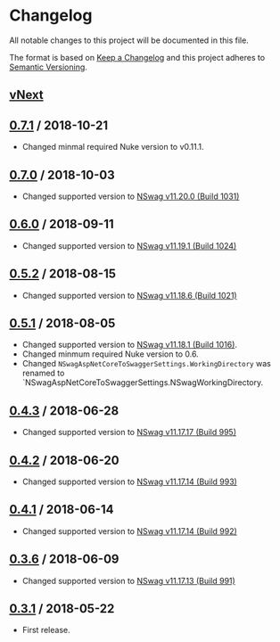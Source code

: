 # Changelog
All notable changes to this project will be documented in this file.

The format is based on [Keep a Changelog](http://keepachangelog.com/en/1.0.0/)
and this project adheres to [Semantic Versioning](http://semver.org/spec/v2.0.0.html).

## [vNext]

## [0.7.1] / 2018-10-21
- Changed minmal required Nuke version to v0.11.1.
## [0.7.0] / 2018-10-03
- Changed supported version to [NSwag v11.20.0 (Build 1031)](https://github.com/RSuter/NSwag/releases/tag/NSwag-Build-1031)
## [0.6.0] / 2018-09-11
- Changed supported version to [NSwag v11.19.1 (Build 1024)](https://github.com/RSuter/NSwag/releases/tag/NSwag-Build-1024)
## [0.5.2] / 2018-08-15
- Changed supported version to [NSwag v11.18.6 (Build 1021)](https://github.com/RSuter/NSwag/releases/tag/NSwag-Build-1021)
## [0.5.1] / 2018-08-05
- Changed supported version to [NSwag v11.18.1 (Build 1016)](https://github.com/RSuter/NSwag/releases/tag/NSwag-Build-1016).
- Changed minmum required Nuke version to 0.6.
- Changed `NSwagAspNetCoreToSwaggerSettings.WorkingDirectory` was renamed to `NSwagAspNetCoreToSwaggerSettings.NSwagWorkingDirectory.
## [0.4.3] / 2018-06-28
- Changed supported version to [NSwag v11.17.17 (Build 995)](https://github.com/RSuter/NSwag/releases/tag/NSwag-Build-995)
## [0.4.2] / 2018-06-20
- Changed supported version to [NSwag v11.17.14 (Build 993)](https://github.com/RSuter/NSwag/releases/tag/NSwag-Build-993)
## [0.4.1] / 2018-06-14
- Changed supported version to [NSwag v11.17.14 (Build 992)](https://github.com/RSuter/NSwag/releases/tag/NSwag-Build-992)
## [0.3.6] / 2018-06-09
- Changed supported version to [NSwag v11.17.13 (Build 991)](https://github.com/RSuter/NSwag/releases/tag/NSwag-Build-991)
## [0.3.1] / 2018-05-22
- First release.

[vNext]: https://github.com/nuke-build/nswag/compare/0.7.1...HEAD
[0.7.1]: https://github.com/nuke-build/nswag/compare/0.7.0...0.7.1
[0.7.0]: https://github.com/nuke-build/nswag/compare/0.6.0...0.7.0
[0.6.0]: https://github.com/nuke-build/nswag/compare/0.5.2...0.6.0
[0.5.2]: https://github.com/nuke-build/nswag/compare/0.5.1...0.5.2
[0.5.1]: https://github.com/nuke-build/nswag/compare/0.4.3...0.5.1
[0.4.3]: https://github.com/nuke-build/nswag/compare/0.4.2...0.4.3
[0.4.2]: https://github.com/nuke-build/nswag/compare/0.4.1...0.4.2
[0.4.1]: https://github.com/nuke-build/nswag/compare/0.3.6...0.4.1
[0.3.6]: https://github.com/nuke-build/nswag/compare/0.3.1...0.3.6
[0.3.1]: https://github.com/nuke-build/nswag/tree/0.3.1

